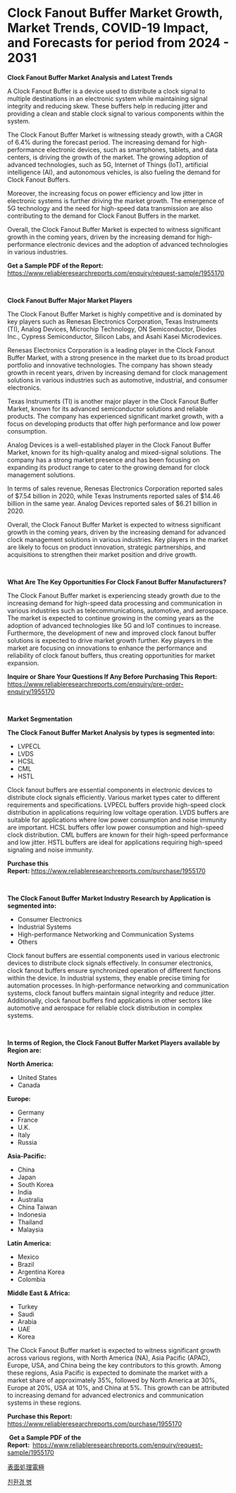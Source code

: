 <p><h1>Clock Fanout Buffer Market Growth, Market Trends, COVID-19 Impact, and Forecasts for period from 2024 - 2031</h1></p><p><strong>Clock Fanout Buffer Market Analysis and Latest Trends</strong></p>
<p><p>A Clock Fanout Buffer is a device used to distribute a clock signal to multiple destinations in an electronic system while maintaining signal integrity and reducing skew. These buffers help in reducing jitter and providing a clean and stable clock signal to various components within the system.</p><p>The Clock Fanout Buffer Market is witnessing steady growth, with a CAGR of 6.4% during the forecast period. The increasing demand for high-performance electronic devices, such as smartphones, tablets, and data centers, is driving the growth of the market. The growing adoption of advanced technologies, such as 5G, Internet of Things (IoT), artificial intelligence (AI), and autonomous vehicles, is also fueling the demand for Clock Fanout Buffers.</p><p>Moreover, the increasing focus on power efficiency and low jitter in electronic systems is further driving the market growth. The emergence of 5G technology and the need for high-speed data transmission are also contributing to the demand for Clock Fanout Buffers in the market.</p><p>Overall, the Clock Fanout Buffer Market is expected to witness significant growth in the coming years, driven by the increasing demand for high-performance electronic devices and the adoption of advanced technologies in various industries.</p></p>
<p><strong>Get a Sample PDF of the Report:&nbsp;</strong> <a href="https://www.reliableresearchreports.com/enquiry/request-sample/1955170">https://www.reliableresearchreports.com/enquiry/request-sample/1955170</a></p>
<p>&nbsp;</p>
<p><strong>Clock Fanout Buffer Major Market Players</strong></p>
<p><p>The Clock Fanout Buffer Market is highly competitive and is dominated by key players such as Renesas Electronics Corporation, Texas Instruments (TI), Analog Devices, Microchip Technology, ON Semiconductor, Diodes Inc., Cypress Semiconductor, Silicon Labs, and Asahi Kasei Microdevices.</p><p>Renesas Electronics Corporation is a leading player in the Clock Fanout Buffer Market, with a strong presence in the market due to its broad product portfolio and innovative technologies. The company has shown steady growth in recent years, driven by increasing demand for clock management solutions in various industries such as automotive, industrial, and consumer electronics.</p><p>Texas Instruments (TI) is another major player in the Clock Fanout Buffer Market, known for its advanced semiconductor solutions and reliable products. The company has experienced significant market growth, with a focus on developing products that offer high performance and low power consumption.</p><p>Analog Devices is a well-established player in the Clock Fanout Buffer Market, known for its high-quality analog and mixed-signal solutions. The company has a strong market presence and has been focusing on expanding its product range to cater to the growing demand for clock management solutions.</p><p>In terms of sales revenue, Renesas Electronics Corporation reported sales of $7.54 billion in 2020, while Texas Instruments reported sales of $14.46 billion in the same year. Analog Devices reported sales of $6.21 billion in 2020.</p><p>Overall, the Clock Fanout Buffer Market is expected to witness significant growth in the coming years, driven by the increasing demand for advanced clock management solutions in various industries. Key players in the market are likely to focus on product innovation, strategic partnerships, and acquisitions to strengthen their market position and drive growth.</p></p>
<p>&nbsp;</p>
<p><strong>What Are The Key Opportunities For Clock Fanout Buffer Manufacturers?</strong></p>
<p><p>The Clock Fanout Buffer market is experiencing steady growth due to the increasing demand for high-speed data processing and communication in various industries such as telecommunications, automotive, and aerospace. The market is expected to continue growing in the coming years as the adoption of advanced technologies like 5G and IoT continues to increase. Furthermore, the development of new and improved clock fanout buffer solutions is expected to drive market growth further. Key players in the market are focusing on innovations to enhance the performance and reliability of clock fanout buffers, thus creating opportunities for market expansion.</p></p>
<p><strong>Inquire or Share Your Questions If Any Before Purchasing This Report:</strong> <a href="https://www.reliableresearchreports.com/enquiry/pre-order-enquiry/1955170">https://www.reliableresearchreports.com/enquiry/pre-order-enquiry/1955170</a></p>
<p>&nbsp;</p>
<p><strong>Market Segmentation</strong></p>
<p><strong>The Clock Fanout Buffer Market Analysis by types is segmented into:</strong></p>
<p><ul><li>LVPECL</li><li>LVDS</li><li>HCSL</li><li>CML</li><li>HSTL</li></ul></p>
<p><p>Clock fanout buffers are essential components in electronic devices to distribute clock signals efficiently. Various market types cater to different requirements and specifications. LVPECL buffers provide high-speed clock distribution in applications requiring low voltage operation. LVDS buffers are suitable for applications where low power consumption and noise immunity are important. HCSL buffers offer low power consumption and high-speed clock distribution. CML buffers are known for their high-speed performance and low jitter. HSTL buffers are ideal for applications requiring high-speed signaling and noise immunity.</p></p>
<p><strong>Purchase this Report:&nbsp;</strong><a href="https://www.reliableresearchreports.com/purchase/1955170">https://www.reliableresearchreports.com/purchase/1955170</a></p>
<p>&nbsp;</p>
<p><strong>The Clock Fanout Buffer Market Industry Research by Application is segmented into:</strong></p>
<p><ul><li>Consumer Electronics</li><li>Industrial Systems</li><li>High-performance Networking and Communication Systems</li><li>Others</li></ul></p>
<p><p>Clock fanout buffers are essential components used in various electronic devices to distribute clock signals effectively. In consumer electronics, clock fanout buffers ensure synchronized operation of different functions within the device. In industrial systems, they enable precise timing for automation processes. In high-performance networking and communication systems, clock fanout buffers maintain signal integrity and reduce jitter. Additionally, clock fanout buffers find applications in other sectors like automotive and aerospace for reliable clock distribution in complex systems.</p></p>
<p>&nbsp;</p>
<p><strong>In terms of Region, the Clock Fanout Buffer Market Players available by Region are:</strong></p>
<p>
    <p> <strong> North America: </strong>
        <ul>
            <li>United States</li>
            <li>Canada</li>
        </ul>
        </p> 
    <p> <strong> Europe: </strong>
        <ul>
            <li>Germany</li>
            <li>France</li>
            <li>U.K.</li>
            <li>Italy</li>
            <li>Russia</li>
        </ul>
        </p> 
    <p> <strong> Asia-Pacific: </strong>
        <ul>
            <li>China</li>
            <li>Japan</li>
            <li>South Korea</li>
            <li>India</li>
            <li>Australia</li>
            <li>China Taiwan</li>
            <li>Indonesia</li>
            <li>Thailand</li>
            <li>Malaysia</li>
        </ul>
        </p> 
    <p> <strong> Latin America: </strong>
        <ul>
            <li>Mexico</li>
            <li>Brazil</li>
            <li>Argentina Korea</li>
            <li>Colombia</li>
        </ul>
        </p> 
    <p> <strong> Middle East & Africa: </strong>
        <ul>
            <li>Turkey</li>
            <li>Saudi</li>
            <li>Arabia</li>
            <li>UAE</li>
            <li>Korea</li>
        </ul>
    </p>
    </p>
<p><p>The Clock Fanout Buffer market is expected to witness significant growth across various regions, with North America (NA), Asia Pacific (APAC), Europe, USA, and China being the key contributors to this growth. Among these regions, Asia Pacific is expected to dominate the market with a market share of approximately 35%, followed by North America at 30%, Europe at 20%, USA at 10%, and China at 5%. This growth can be attributed to increasing demand for advanced electronics and communication systems in these regions.</p></p>
<p><strong>Purchase this Report: </strong><a href="https://www.reliableresearchreports.com/purchase/1955170">https://www.reliableresearchreports.com/purchase/1955170</a></p>
<p>&nbsp;<strong>Get a Sample PDF of the Report:&nbsp;&nbsp;</strong><a href="https://www.reliableresearchreports.com/enquiry/request-sample/1955170">https://www.reliableresearchreports.com/enquiry/request-sample/1955170</a></p>
<p><strong></strong></p>
<p><p><a href="https://github.com/lababdou/Market-Research-Report-List-3/blob/main/90427269203.md">表面処理電極</a></p><p><a href="https://github.com/jntpkh496620/Market-Research-Report-List-1/blob/main/28103778351.md">친환경 병</a></p></p>